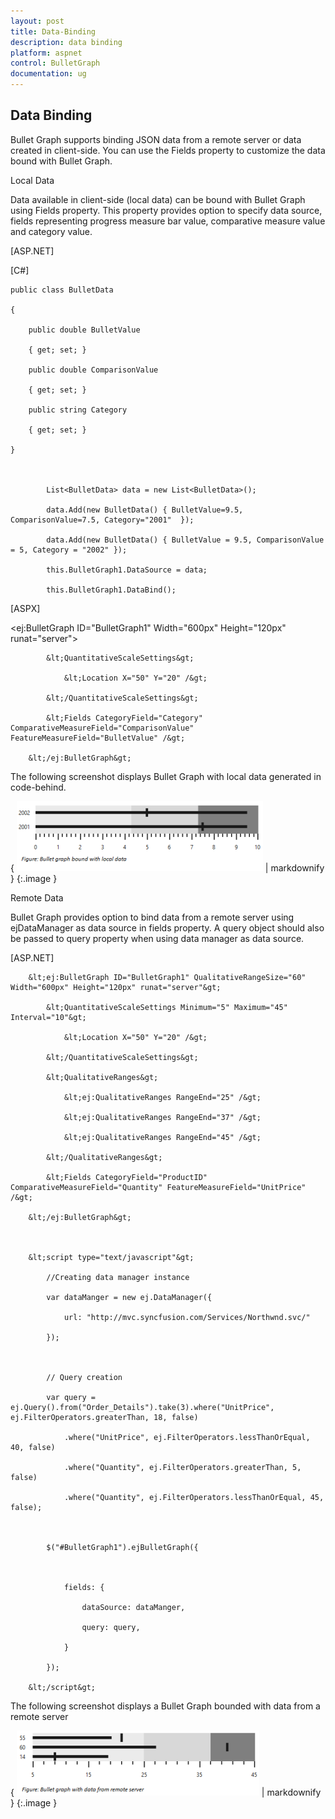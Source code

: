 ```yaml
---
layout: post
title: Data-Binding
description: data binding
platform: aspnet
control: BulletGraph	
documentation: ug
---
```


## Data Binding

Bullet Graph supports binding JSON data from a remote server or data created in client-side. You can use the Fields property to customize the data bound with Bullet Graph.

Local Data

Data available in client-side (local data) can be bound with Bullet Graph using Fields property. This property provides option to specify data source, fields representing progress measure bar value, comparative measure value and category value. 

[ASP.NET]



[C#]



    public class BulletData

    {

        public double BulletValue

        { get; set; }

        public double ComparisonValue

        { get; set; }

        public string Category

        { get; set; }	

    }



            List<BulletData> data = new List<BulletData>();

            data.Add(new BulletData() { BulletValue=9.5, ComparisonValue=7.5, Category="2001"  });

            data.Add(new BulletData() { BulletValue = 9.5, ComparisonValue = 5, Category = "2002" });

            this.BulletGraph1.DataSource = data;

            this.BulletGraph1.DataBind();



[ASPX]



&lt;ej:BulletGraph ID="BulletGraph1" Width="600px" Height="120px" runat="server"&gt;                        

            &lt;QuantitativeScaleSettings&gt;

                &lt;Location X="50" Y="20" /&gt;

            &lt;/QuantitativeScaleSettings&gt;

            &lt;Fields CategoryField="Category" ComparativeMeasureField="ComparisonValue" FeatureMeasureField="BulletValue" /&gt;

        &lt;/ej:BulletGraph&gt;



The following screenshot displays Bullet Graph with local data generated in code-behind.

{ ![](Data-Binding_images/Data-Binding_img1.png) | markdownify }
{:.image }


Remote Data

Bullet Graph provides option to bind data from a remote server using ejDataManager as data source in fields property. A query object should also be passed to query property when using data manager as data source.



[ASP.NET]



        &lt;ej:BulletGraph ID="BulletGraph1" QualitativeRangeSize="60" Width="600px" Height="120px" runat="server"&gt;                        

            &lt;QuantitativeScaleSettings Minimum="5" Maximum="45" Interval="10"&gt;

                &lt;Location X="50" Y="20" /&gt;

            &lt;/QuantitativeScaleSettings&gt;

            &lt;QualitativeRanges&gt;

                &lt;ej:QualitativeRanges RangeEnd="25" /&gt;

                &lt;ej:QualitativeRanges RangeEnd="37" /&gt;

                &lt;ej:QualitativeRanges RangeEnd="45" /&gt;

            &lt;/QualitativeRanges&gt;

            &lt;Fields CategoryField="ProductID" ComparativeMeasureField="Quantity" FeatureMeasureField="UnitPrice" /&gt;

        &lt;/ej:BulletGraph&gt;



        &lt;script type="text/javascript"&gt;

            //Creating data manager instance

            var dataManger = new ej.DataManager({

                url: "http://mvc.syncfusion.com/Services/Northwnd.svc/"

            });



            // Query creation

            var query = ej.Query().from("Order_Details").take(3).where("UnitPrice", ej.FilterOperators.greaterThan, 18, false)

                .where("UnitPrice", ej.FilterOperators.lessThanOrEqual, 40, false)

                .where("Quantity", ej.FilterOperators.greaterThan, 5, false)

                .where("Quantity", ej.FilterOperators.lessThanOrEqual, 45, false);



            $("#BulletGraph1").ejBulletGraph({



                fields: {

                    dataSource: dataManger,

                    query: query,

                }

            });

        &lt;/script&gt;



The following screenshot displays a Bullet Graph bounded with data from a remote server

{ ![](Data-Binding_images/Data-Binding_img2.png) | markdownify }
{:.image }


